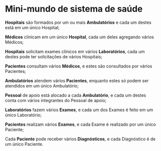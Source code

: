 # Mini-mundo de sistema de saúde

**Hospitais** são formados por um ou mais **Ambulatórios** e cada um destes está em um único Hospital;

**Médicos** clinicam em um único **Hospital**, cada um deles agregando vários Médicos;


**Hospitais** solicitam exames clínicos em vários **Laboratórios**, cada um destes pode ter solicitações de vários Hospitais;


**Pacientes** consultam vários **Médicos**, e estes são consultados por vários Pacientes;


**Ambulatórios** atendem vários **Pacientes**, enquanto estes só podem ser atendidos em um único Ambulatório;


**Pessoal** de apoio está alocado a cada **Ambulatório**, e cada um destes conta com vários integrantes do Pessoal de apoio;


**Laboratórios** fazem vários **Exames**, e cada um dos Exames é feito em um único Laboratório;


**Pacientes** realizam vários **Exames**, e cada Exame é realizado por um único Paciente;


Cada **Paciente** pode receber vários **Diagnósticos**, e cada Diagnóstico é de um único Paciente.
